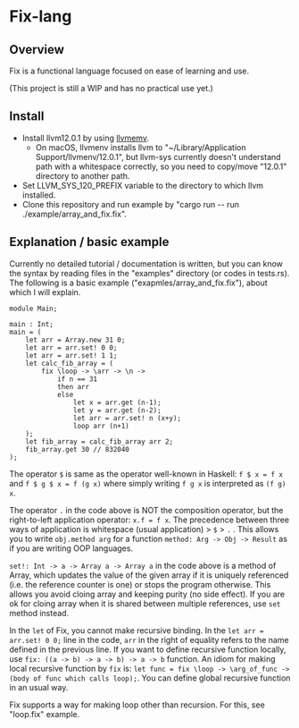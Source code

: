 Fix-lang
====

## Overview

Fix is a functional language focused on ease of learning and use.

(This project is still a WIP and has no practical use yet.)

## Install

- Install llvm12.0.1 by using [llvmemv](https://crates.io/crates/llvmenv).
    - On macOS, llvmenv installs llvm to "~/Library/Application Support/llvmenv/12.0.1", but llvm-sys currently doesn't understand path with a whitespace correctly, so you need to copy/move "12.0.1" directory to another path.
- Set LLVM_SYS_120_PREFIX variable to the directory to which llvm installed.
- Clone this repository and run example by "cargo run -- run ./example/array_and_fix.fix".

## Explanation / basic example

Currently no detailed tutorial / documentation is written, but you can know the syntax by reading files in the "examples" directory (or codes in tests.rs). The following is a basic example ("exapmles/array_and_fix.fix"), about which I will explain.

```
module Main;

main : Int;
main = (
    let arr = Array.new 31 0;
    let arr = arr.set! 0 0;
    let arr = arr.set! 1 1;
    let calc_fib_array = (
        fix \loop -> \arr -> \n -> 
            if n == 31 
            then arr 
            else
                let x = arr.get (n-1);
                let y = arr.get (n-2);
                let arr = arr.set! n (x+y);
                loop arr (n+1)
    );
    let fib_array = calc_fib_array arr 2;
    fib_array.get 30 // 832040
);
```

The operator `$` is same as the operator well-known in Haskell: `f $ x = f x` and `f $ g $ x = f (g x)` where simply writing `f g x` is interpreted as `(f g) x`.

The operator `.` in the code above is NOT the composition operator, but the right-to-left application operator: `x.f = f x`. The precedence between three ways of application is whitespace (usual application) > `$` > `.` . This allows you to write `obj.method arg` for a function `method: Arg -> Obj -> Result` as if you are writing OOP languages.

`set!: Int -> a -> Array a -> Array a` in the code above is a method of Array, which updates the value of the given array if it is uniquely referenced (i.e. the reference counter is one) or stops the program otherwise. This allows you avoid cloing array and keeping purity (no side effect). If you are ok for cloing array when it is shared between multiple references, use `set` method instead.

In the `let` of Fix, you cannot make recursive binding. In the `let arr = arr.set! 0 0;` line in the code, `arr` in the right of equality refers to the name defined in the previous line. If you want to define recursive function locally, use `fix: ((a -> b) -> a -> b) -> a -> b` function. An idiom for making local recursive function by `fix` is: `let func = fix \loop -> \arg_of_func -> (body of func which calls loop);`. You can define global recursive function in an usual way.

Fix supports a way for making loop other than recursion. For this, see "loop.fix" example.